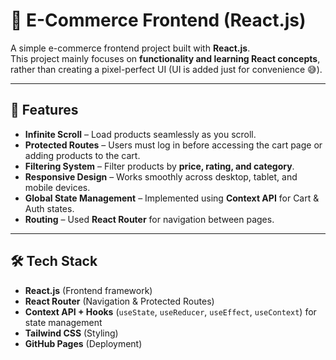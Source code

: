 # 🛒 E-Commerce Frontend (React.js)

A simple e-commerce frontend project built with **React.js**.  
This project mainly focuses on **functionality and learning React concepts**, rather than creating a pixel-perfect UI (UI is added just for convenience 😅).

---

## 🚀 Features

- **Infinite Scroll** – Load products seamlessly as you scroll.  
- **Protected Routes** – Users must log in before accessing the cart page or adding products to the cart.  
- **Filtering System** – Filter products by **price, rating, and category**.  
- **Responsive Design** – Works smoothly across desktop, tablet, and mobile devices.  
- **Global State Management** – Implemented using **Context API** for Cart & Auth states.  
- **Routing** – Used **React Router** for navigation between pages.  

---

## 🛠️ Tech Stack

- **React.js** (Frontend framework)  
- **React Router** (Navigation & Protected Routes)  
- **Context API + Hooks** (`useState`, `useReducer`, `useEffect`, `useContext`) for state management  
- **Tailwind CSS** (Styling)  
- **GitHub Pages** (Deployment)  

